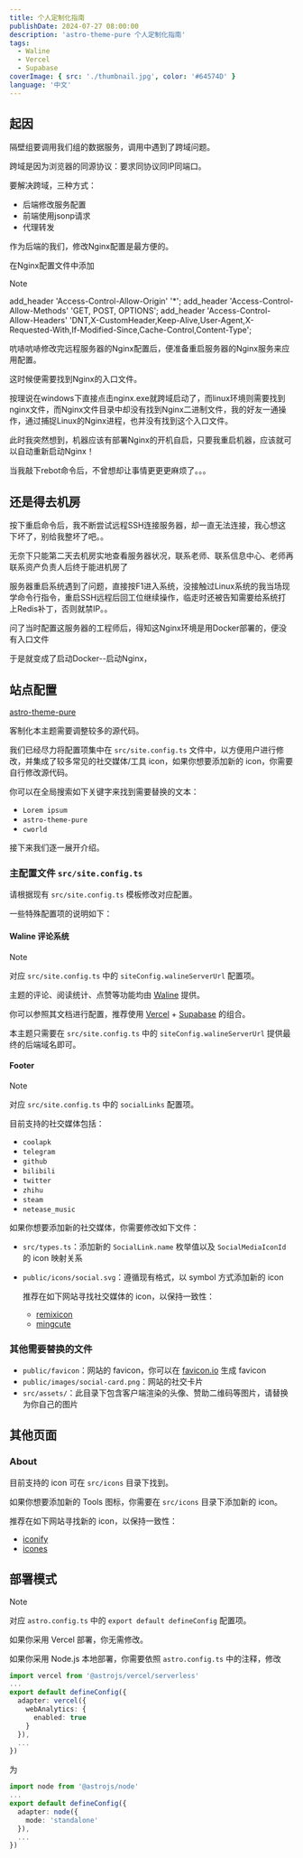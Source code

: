 ```yaml
---
title: 个人定制化指南
publishDate: 2024-07-27 08:00:00
description: 'astro-theme-pure 个人定制化指南'
tags:
  - Waline
  - Vercel
  - Supabase
coverImage: { src: './thumbnail.jpg', color: '#64574D' }
language: '中文'
---
```


## 起因
隔壁组要调用我们组的数据服务，调用中遇到了跨域问题。

跨域是因为浏览器的同源协议：要求同协议同IP同端口。

要解决跨域，三种方式：

- 后端修改服务配置
- 前端使用jsonp请求
- 代理转发

作为后端的我们，修改Nginx配置是最方便的。

在Nginx配置文件中添加

> [!NOTE]
>  add_header 'Access-Control-Allow-Origin' '*';
>  add_header 'Access-Control-Allow-Methods' 'GET, POST, OPTIONS';
>  add_header 'Access-Control-Allow-Headers' 'DNT,X-CustomHeader,Keep-Alive,User-Agent,X-Requested-With,If-Modified-Since,Cache-Control,Content-Type';


吭哧吭哧修改完远程服务器的Nginx配置后，便准备重启服务器的Nginx服务来应用配置。

这时候便需要找到Nginx的入口文件。

按理说在windows下直接点击nginx.exe就跨域启动了，而linux环境则需要找到nginx文件，而Nginx文件目录中却没有找到Nginx二进制文件，我的好友一通操作，通过捕捉Linux的Nginx进程，也并没有找到这个入口文件。

此时我突然想到，机器应该有部署Nginx的开机自启，只要我重启机器，应该就可以自动重新启动Nginx！

当我敲下rebot命令后，不曾想却让事情更更更麻烦了。。。

## 还是得去机房

按下重启命令后，我不断尝试远程SSH连接服务器，却一直无法连接，我心想这下坏了，别给我整坏了吧。。

无奈下只能第二天去机房实地查看服务器状况，联系老师、联系信息中心、老师再联系资产负责人后终于能进机房了

服务器重启系统遇到了问题，直接按F1进入系统，没接触过Linux系统的我当场现学命令行指令，重启SSH远程后回工位继续操作，临走时还被告知需要给系统打上Redis补丁，否则就禁IP。。

问了当时配置这服务器的工程师后，得知这Nginx环境是用Docker部署的，便没有入口文件

于是就变成了启动Docker--启动Nginx，



## 站点配置

[astro-theme-pure](https://github.com/cworld1/astro-theme-pure)

客制化本主题需要调整较多的源代码。

我们已经尽力将配置项集中在 `src/site.config.ts` 文件中，以方便用户进行修改，并集成了较多常见的社交媒体/工具 icon，如果你想要添加新的 icon，你需要自行修改源代码。

你可以在全局搜索如下关键字来找到需要替换的文本：

- `Lorem ipsum`
- `astro-theme-pure`
- `cworld`

接下来我们逐一展开介绍。

### 主配置文件 `src/site.config.ts`

请根据现有 `src/site.config.ts` 模板修改对应配置。

一些特殊配置项的说明如下：

#### Waline 评论系统

> [!NOTE]
>
> 对应 `src/site.config.ts` 中的 `siteConfig.walineServerUrl` 配置项。

主题的评论、阅读统计、点赞等功能均由 [Waline](https://waline.js.org/) 提供。

你可以参照其文档进行配置，推荐使用 [Vercel](https://vercel.com/) + [Supabase](https://supabase.com/) 的组合。

本主题只需要在 `src/site.config.ts` 中的 `siteConfig.walineServerUrl` 提供最终的后端域名即可。

#### Footer

> [!NOTE]
>
> 对应 `src/site.config.ts` 中的 `socialLinks` 配置项。

目前支持的社交媒体包括：

- `coolapk`
- `telegram`
- `github`
- `bilibili`
- `twitter`
- `zhihu`
- `steam`
- `netease_music`

如果你想要添加新的社交媒体，你需要修改如下文件：

- `src/types.ts`：添加新的 `SocialLink.name` 枚举值以及 `SocialMediaIconId` 的 icon 映射关系
- `public/icons/social.svg`：遵循现有格式，以 symbol 方式添加新的 icon

  推荐在如下网站寻找社交媒体的 icon，以保持一致性：

  - [remixicon](https://remixicon.com/)
  - [mingcute](https://www.mingcute.com/)

### 其他需要替换的文件

- `public/favicon`：网站的 favicon，你可以在 [favicon.io](https://favicon.io/favicon-converter/) 生成 favicon
- `public/images/social-card.png`：网站的社交卡片
- `src/assets/`：此目录下包含客户端渲染的头像、赞助二维码等图片，请替换为你自己的图片

## 其他页面

### About

目前支持的 icon 可在 `src/icons` 目录下找到。

如果你想要添加新的 Tools 图标，你需要在 `src/icons` 目录下添加新的 icon。

推荐在如下网站寻找新的 icon，以保持一致性：

- [iconify](https://icon-sets.iconify.design/)
- [icones](https://icones.js.org/)

## 部署模式

> [!NOTE]
>
> 对应 `astro.config.ts` 中的 `export default defineConfig` 配置项。

如果你采用 Vercel 部署，你无需修改。

如果你采用 Node.js 本地部署，你需要依照 `astro.config.ts` 中的注释，修改

```ts
import vercel from '@astrojs/vercel/serverless'
...
export default defineConfig({
  adapter: vercel({
    webAnalytics: {
      enabled: true
    }
  }),
  ...
})
```

为

```ts
import node from '@astrojs/node'
...
export default defineConfig({
  adapter: node({
    mode: 'standalone'
  }),
  ...
})
```
